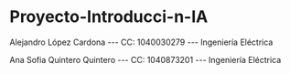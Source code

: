 # Proyecto-Introducci-n-IA

Alejandro López Cardona --- CC: 1040030279 --- Ingeniería Eléctrica

Ana Sofia Quintero Quintero --- CC: 1040873201 --- Ingeniería Eléctrica

